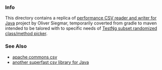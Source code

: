 ### Info

This directory contains a replica of [performance CSV reader and writer for Java](https://github.com/osiegmar/FastCSV) project by Oliver Siegmar, temporarily coverted from gradle to maven intended to be talored with to specific needs of [TestNg subset randomized class/method picker](https://github.com/sergueik/testng_random_set_test_picker).

### See Also

  * [apache commons csv](https://github.com/apache/commons-csv)
  * [another superfast csv library for Java](https://github.com/super-csv/super-csv)

